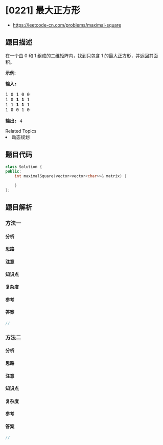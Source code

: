 

# [0221] 最大正方形
* https://leetcode-cn.com/problems/maximal-square


## 题目描述

<p>在一个由 0 和 1 组成的二维矩阵内，找到只包含 1 的最大正方形，并返回其面积。</p>

<p><strong>示例:</strong></p>

<pre><strong>输入: 
</strong>
1 0 1 0 0
1 0 <strong>1 1</strong> 1
1 1 <strong>1 1 </strong>1
1 0 0 1 0

<strong>输出: </strong>4</pre>
<div><div>Related Topics</div><div><li>动态规划</li></div></div>


## 题目代码

```cpp
class Solution {
public:
    int maximalSquare(vector<vector<char>>& matrix) {

    }
};
```


## 题目解析


### 方法一

#### 分析

#### 思路

#### 注意

#### 知识点

#### 复杂度

#### 参考

#### 答案

```cpp
//
```


### 方法二

#### 分析

#### 思路

#### 注意

#### 知识点

#### 复杂度

#### 参考

#### 答案

```cpp
//
```


